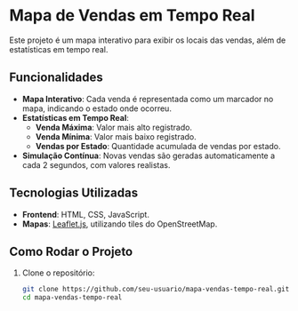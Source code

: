# Mapa de Vendas em Tempo Real

Este projeto é um mapa interativo para exibir os locais das vendas, além de estatísticas em tempo real.

## Funcionalidades
- **Mapa Interativo**: Cada venda é representada como um marcador no mapa, indicando o estado onde ocorreu.
- **Estatísticas em Tempo Real**:
  - **Venda Máxima**: Valor mais alto registrado.
  - **Venda Mínima**: Valor mais baixo registrado.
  - **Vendas por Estado**: Quantidade acumulada de vendas por estado.
- **Simulação Contínua**: Novas vendas são geradas automaticamente a cada 2 segundos, com valores realistas.

## Tecnologias Utilizadas
- **Frontend**: HTML, CSS, JavaScript.
- **Mapas**: [Leaflet.js](https://leafletjs.com/), utilizando tiles do OpenStreetMap.

## Como Rodar o Projeto
1. Clone o repositório:
   ```bash
   git clone https://github.com/seu-usuario/mapa-vendas-tempo-real.git
   cd mapa-vendas-tempo-real
